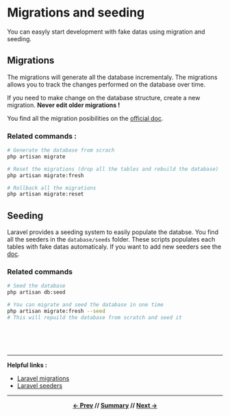 # Migrations and seeding

You can easyly start development with fake datas using migration and seeding.

## Migrations

The migrations will generate all the database incrementaly. The migrations allows you to track the changes performed on the database over time.

If you need to make change on the database structure, create a new migration. **Never edit older migrations !**

You find all the migration posibilities on the [official doc](https://laravel.com/docs/5.5/migrations).

### Related commands :
```sh
# Generate the database from scrach
php artisan migrate

# Reset the migrations (drop all the tables and rebuild the database)
php artisan migrate:fresh

# Rollback all the migrations
php artisan migrate:reset
```

## Seeding

Laravel provides a seeding system to easily populate the databse. You find all the seeders in the `database/seeds` folder. These scripts populates each tables with fake datas automaticaly. If you want to add new seeders see the [doc](https://laravel.com/docs/5.5/seeding).

### Related commands
```sh
# Seed the database
php artisan db:seed

# You can migrate and seed the database in one time
php artisan migrate:fresh --seed
# This will repuild the database from scratch and seed it
```

<br>
<br>
<br>
<hr>

**Helpful links :**

* [Laravel migrations](https://laravel.com/docs/5.5/migrations)
* [Laravel seeders](https://laravel.com/docs/5.5/seeding)

<hr>
<div align="center">

**[<- Prev](../install/getready.md) // [Summary](../README.md) // [Next ->](database.md)**

</div>
